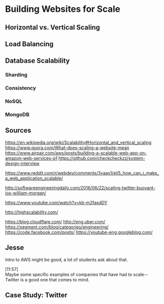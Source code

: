 # Building Websites for Scale

## Horizontal vs. Vertical Scaling

## Load Balancing

## Database Scalability

### Sharding
### Consistency
### NoSQL
### MongoDB

## Sources

https://en.wikipedia.org/wiki/Scalability#Horizontal_and_vertical_scaling
https://www.quora.com/What-does-scaling-a-website-mean
https://www.airpair.com/aws/posts/building-a-scalable-web-app-on-amazon-web-services-p1
https://github.com/checkcheckzz/system-design-interview

https://www.reddit.com/r/webdev/comments/3vaas1/eli5_how_can_i_make_a_web_application_scalable/

http://softwareengineeringdaily.com/2016/06/22/scaling-twitter-buoyant-ios-william-morgan/ 

https://www.youtube.com/watch?v=kb-m2fasdDY 

http://highscalability.com/


https://blog.cloudflare.com/
http://eng.uber.com/
https://segment.com/blog/categories/engineering/
https://code.facebook.com/posts/
https://youtube-eng.googleblog.com/

## Jesse

Intro to AWS might be good, a lot of students ask about that.

[11:57]  
Maybe some specific examples of companies that have had to scale--Twitter is a good one that comes to mind.


## Case Study: Twitter